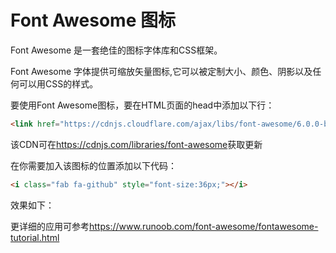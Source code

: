 # Font Awesome 图标

Font Awesome 是一套绝佳的图标字体库和CSS框架。

Font Awesome 字体提供可缩放矢量图标,它可以被定制大小、颜色、阴影以及任何可以用CSS的样式。

要使用Font Awesome图标，要在HTML页面的head中添加以下行：

```html
<link href="https://cdnjs.cloudflare.com/ajax/libs/font-awesome/6.0.0-beta3/css/all.min.css" rel="stylesheet">
```

该CDN可在<a href="https://cdnjs.com/libraries/font-awesome" target="_blank" >https://cdnjs.com/libraries/font-awesome</a>获取更新

在你需要加入该图标的位置添加以下代码：

```html
<i class="fab fa-github" style="font-size:36px;"></i>
```

效果如下：

<center><i class="fab fa-github" style="font-size:36px;"></i>
<i class="fab fa-twitter" style="font-size:36px;"></i>
<i class="fab fa-facebook" style="font-size:36px;"></i>
<i class="fab fa-bilibili" style="font-size:36px;"></i>
<i class="fab fa-instagram" style="font-size:36px;"></i>
</center>



更详细的应用可参考<a href="https://www.runoob.com/font-awesome/fontawesome-tutorial.html" target="_blank" >https://www.runoob.com/font-awesome/fontawesome-tutorial.html</a>

